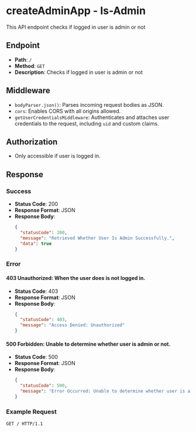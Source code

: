 # createAdminApp - Is-Admin

This API endpoint checks if logged in user is admin or not

## Endpoint

- **Path**: `/`
- **Method**: `GET`
- **Description**: Checks if logged in user is admin or not

## Middleware

- `bodyParser.json()`: Parses incoming request bodies as JSON.
- `cors`: Enables CORS with all origins allowed.
- `getUserCredentialsMiddleware`: Authenticates and attaches user credentials to the request, including `uid` and custom claims.

## Authorization

- Only accessible if user is logged in.

## Response

### Success

- **Status Code**: 200
- **Response Format**: JSON
- **Response Body**:
  ```json
  {
    "statusCode": 200,
    "message": "Retrieved Whether User Is Admin Successfully.",
    "data": true
  }
  ```

### Error

#### 403 Unauthorized: When the user does is not logged in.

- **Status Code**: 403
- **Response Format**: JSON
- **Response Body**:
  ```json
  {
    "statusCode": 403,
    "message": "Access Denied: Unauthorized"
  }
  ```

#### 500 Forbidden: Unable to determine whether user is admin or not.

- **Status Code**: 500
- **Response Format**: JSON
- **Response Body**:
  ```json
  {
    "statusCode": 500,
    "message": "Error Occurred: Unable to determine whether user is admin or not."
  }
  ```

### Example Request

```http
GET / HTTP/1.1
```
